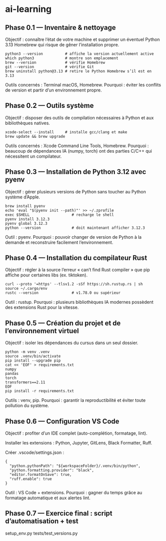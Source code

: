 # ai-learning

## Phase 0.1 — Inventaire & nettoyage

Objectif : connaître l’état de votre machine et supprimer un éventuel Python 3.13 Homebrew qui risque de gêner l’installation propre.

```
python3 --version          # affiche la version actuellement active
which python3              # montre son emplacement
brew --version             # vérifie Homebrew
git --version              # vérifie Git
brew uninstall python@3.13 # retire le Python Homebrew s’il est en 3.13
```

Outils concernés : Terminal macOS, Homebrew.
Pourquoi : éviter les conflits de version et partir d’un environnement propre.

## Phase 0.2 — Outils système
Objectif : disposer des outils de compilation nécessaires à Python et aux bibliothèques natives.

```
xcode-select --install     # installe gcc/clang et make
brew update && brew upgrade
```

Outils concernés : Xcode Command Line Tools, Homebrew.
Pourquoi : beaucoup de dépendances IA (numpy, torch) ont des parties C/C++ qui nécessitent un compilateur.

## Phase 0.3 — Installation de Python 3.12 avec pyenv
Objectif : gérer plusieurs versions de Python sans toucher au Python système d’Apple.

```
brew install pyenv
echo 'eval "$(pyenv init --path)"' >> ~/.zprofile
exec $SHELL                   # recharge le shell
pyenv install 3.12.3
pyenv global 3.12.3
python --version              # doit maintenant afficher 3.12.3
```

Outil : pyenv.
Pourquoi : pouvoir changer de version de Python à la demande et reconstruire facilement l’environnement.

## Phase 0.4 — Installation du compilateur Rust
Objectif : régler à la source l’erreur « can’t find Rust compiler » que pip affiche pour certaines libs (ex. tiktoken).

```
curl --proto '=https' --tlsv1.2 -sSf https://sh.rustup.rs | sh
source ~/.cargo/env
rustc --version               # v1.78.0 ou supérieur
```

Outil : rustup.
Pourquoi : plusieurs bibliothèques IA modernes possèdent des extensions Rust pour la vitesse.

## Phase 0.5 — Création du projet et de l’environnement virtuel
Objectif : isoler les dépendances du cursus dans un seul dossier.

```
python -m venv .venv
source .venv/bin/activate
pip install --upgrade pip
cat << 'EOF' > requirements.txt
numpy
pandas
torch
transformers==2.11
EOF
pip install -r requirements.txt
```

Outils : venv, pip.
Pourquoi : garantir la reproductibilité et éviter toute pollution du système.

## Phase 0.6 — Configuration VS Code
Objectif : profiter d’un IDE complet (auto-complétion, formatage, lint).

Installer les extensions : Python, Jupyter, GitLens, Black Formatter, Ruff.

Créer .vscode/settings.json :
```
{
  "python.pythonPath": "${workspaceFolder}/.venv/bin/python",
  "python.formatting.provider": "black",
  "editor.formatOnSave": true,
  "ruff.enable": true
}
```
Outil : VS Code + extensions.
Pourquoi : gagner du temps grâce au formatage automatique et aux alertes lint.

## Phase 0.7 — Exercice final : script d’automatisation + test
setup_env.py
tests/test_versions.py